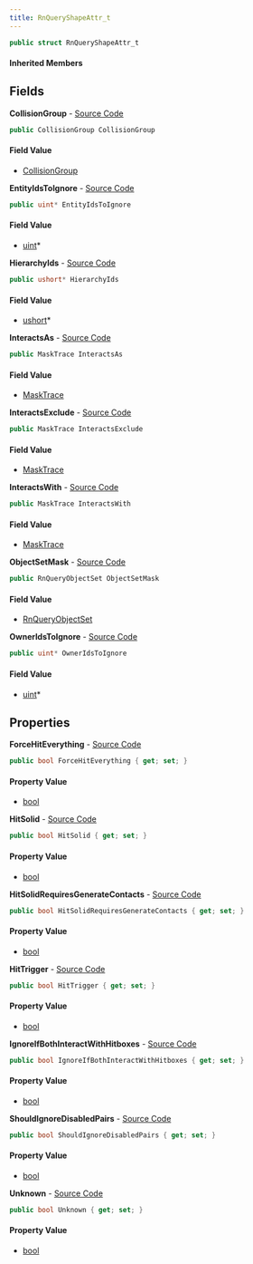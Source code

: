 ```yaml
---
title: RnQueryShapeAttr_t
---
```


```csharp
public struct RnQueryShapeAttr_t
```

#### Inherited Members

## Fields

**CollisionGroup** - [Source Code](https://github.com/swiftly-solution/swiftlys2/blob/master/managed/src/SwiftlyS2.Shared/Natives/Structs/RnQueryShapeAttr_t.cs#L214)

```csharp
public CollisionGroup CollisionGroup
```

#### Field Value

- [CollisionGroup](/docs/api/shared/natives/collisiongroup)

**EntityIdsToIgnore** - [Source Code](https://github.com/swiftly-solution/swiftlys2/blob/master/managed/src/SwiftlyS2.Shared/Natives/Structs/RnQueryShapeAttr_t.cs#L210)

```csharp
public uint* EntityIdsToIgnore
```

#### Field Value

- [uint](https://learn.microsoft.com/dotnet/api/system.uint32)*

**HierarchyIds** - [Source Code](https://github.com/swiftly-solution/swiftlys2/blob/master/managed/src/SwiftlyS2.Shared/Natives/Structs/RnQueryShapeAttr_t.cs#L212)

```csharp
public ushort* HierarchyIds
```

#### Field Value

- [ushort](https://learn.microsoft.com/dotnet/api/system.uint16)*

**InteractsAs** - [Source Code](https://github.com/swiftly-solution/swiftlys2/blob/master/managed/src/SwiftlyS2.Shared/Natives/Structs/RnQueryShapeAttr_t.cs#L209)

```csharp
public MaskTrace InteractsAs
```

#### Field Value

- [MaskTrace](/docs/api/shared/natives/masktrace)

**InteractsExclude** - [Source Code](https://github.com/swiftly-solution/swiftlys2/blob/master/managed/src/SwiftlyS2.Shared/Natives/Structs/RnQueryShapeAttr_t.cs#L208)

```csharp
public MaskTrace InteractsExclude
```

#### Field Value

- [MaskTrace](/docs/api/shared/natives/masktrace)

**InteractsWith** - [Source Code](https://github.com/swiftly-solution/swiftlys2/blob/master/managed/src/SwiftlyS2.Shared/Natives/Structs/RnQueryShapeAttr_t.cs#L207)

```csharp
public MaskTrace InteractsWith
```

#### Field Value

- [MaskTrace](/docs/api/shared/natives/masktrace)

**ObjectSetMask** - [Source Code](https://github.com/swiftly-solution/swiftlys2/blob/master/managed/src/SwiftlyS2.Shared/Natives/Structs/RnQueryShapeAttr_t.cs#L213)

```csharp
public RnQueryObjectSet ObjectSetMask
```

#### Field Value

- [RnQueryObjectSet](/docs/api/shared/natives/rnqueryobjectset)

**OwnerIdsToIgnore** - [Source Code](https://github.com/swiftly-solution/swiftlys2/blob/master/managed/src/SwiftlyS2.Shared/Natives/Structs/RnQueryShapeAttr_t.cs#L211)

```csharp
public uint* OwnerIdsToIgnore
```

#### Field Value

- [uint](https://learn.microsoft.com/dotnet/api/system.uint32)*

## Properties

**ForceHitEverything** - [Source Code](https://github.com/swiftly-solution/swiftlys2/blob/master/managed/src/SwiftlyS2.Shared/Natives/Structs/RnQueryShapeAttr_t.cs#L248)

```csharp
public bool ForceHitEverything { get; set; }
```

#### Property Value

- [bool](https://learn.microsoft.com/dotnet/api/system.boolean)

**HitSolid** - [Source Code](https://github.com/swiftly-solution/swiftlys2/blob/master/managed/src/SwiftlyS2.Shared/Natives/Structs/RnQueryShapeAttr_t.cs#L218)

```csharp
public bool HitSolid { get; set; }
```

#### Property Value

- [bool](https://learn.microsoft.com/dotnet/api/system.boolean)

**HitSolidRequiresGenerateContacts** - [Source Code](https://github.com/swiftly-solution/swiftlys2/blob/master/managed/src/SwiftlyS2.Shared/Natives/Structs/RnQueryShapeAttr_t.cs#L224)

```csharp
public bool HitSolidRequiresGenerateContacts { get; set; }
```

#### Property Value

- [bool](https://learn.microsoft.com/dotnet/api/system.boolean)

**HitTrigger** - [Source Code](https://github.com/swiftly-solution/swiftlys2/blob/master/managed/src/SwiftlyS2.Shared/Natives/Structs/RnQueryShapeAttr_t.cs#L230)

```csharp
public bool HitTrigger { get; set; }
```

#### Property Value

- [bool](https://learn.microsoft.com/dotnet/api/system.boolean)

**IgnoreIfBothInteractWithHitboxes** - [Source Code](https://github.com/swiftly-solution/swiftlys2/blob/master/managed/src/SwiftlyS2.Shared/Natives/Structs/RnQueryShapeAttr_t.cs#L242)

```csharp
public bool IgnoreIfBothInteractWithHitboxes { get; set; }
```

#### Property Value

- [bool](https://learn.microsoft.com/dotnet/api/system.boolean)

**ShouldIgnoreDisabledPairs** - [Source Code](https://github.com/swiftly-solution/swiftlys2/blob/master/managed/src/SwiftlyS2.Shared/Natives/Structs/RnQueryShapeAttr_t.cs#L236)

```csharp
public bool ShouldIgnoreDisabledPairs { get; set; }
```

#### Property Value

- [bool](https://learn.microsoft.com/dotnet/api/system.boolean)

**Unknown** - [Source Code](https://github.com/swiftly-solution/swiftlys2/blob/master/managed/src/SwiftlyS2.Shared/Natives/Structs/RnQueryShapeAttr_t.cs#L254)

```csharp
public bool Unknown { get; set; }
```

#### Property Value

- [bool](https://learn.microsoft.com/dotnet/api/system.boolean)

